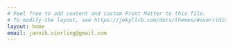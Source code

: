 ```yaml
---
# Feel free to add content and custom Front Matter to this file.
# To modify the layout, see https://jekyllrb.com/docs/themes/#overriding-theme-defaults
layout: home
email: jannik.vierling@gmail.com
---
```

